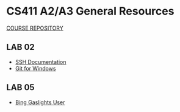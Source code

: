 # CS411 A2/A3 General Resources

[COURSE REPOSITORY](https://github.com/dcmaglione/CS411-Spring2023)

## LAB 02

- [SSH Documentation](https://docs.github.com/en/authentication/connecting-to-github-with-ssh)
- [Git for Windows](https://gitforwindows.org/)

## LAB 05
- [Bing Gaslights User](https://twitter.com/MovingToTheSun/status/1625156575202537474?ref_src=twsrc%5Etfw%7Ctwcamp%5Etweetembed%7Ctwterm%5E1625156575202537474%7Ctwgr%5E8e46f076903052ec16befc0de846a7476d862173%7Ctwcon%5Es1_&ref_url=https%3A%2F%2Farstechnica.com%2Finformation-technology%2F2023%2F02%2Fai-powered-bing-chat-loses-its-mind-when-fed-ars-technica-article%2F)
